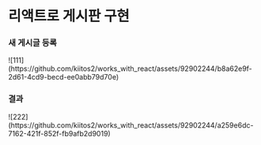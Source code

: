 # 리액트로 게시판 구현

<h3>새 게시글 등록</h3>
![111](https://github.com/kiitos2/works_with_react/assets/92902244/b8a62e9f-2d61-4cd9-becd-ee0abb79d70e)
<h3>결과</h3>
![222](https://github.com/kiitos2/works_with_react/assets/92902244/a259e6dc-7162-421f-852f-fb9afb2d9019)

